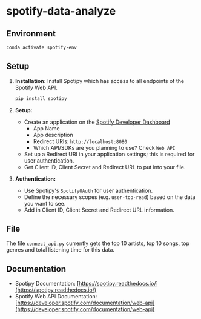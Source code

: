# spotify-data-analyze

## Environment

```bash
conda activate spotify-env
```

## Setup

1. **Installation:** Install Spotipy which has access to all endpoints of the Spotify Web API. 
   ```bash
   pip install spotipy
   ```

3. **Setup:**
   - Create an application on the [Spotify Developer Dashboard](https://developer.spotify.com/dashboard/applications)
      - App Name
      - App description
      - Redirect URIs: `http://localhost:8080`
      - Which API/SDKs are you planning to use? Check `Web API`
   - Set up a Redirect URI in your application settings; this is required for user authentication.
   - Get Client ID, Client Secret and Redirect URL to put into your file.

4. **Authentication:**
   - Use Spotipy's `SpotifyOAuth` for user authentication.
   - Define the necessary scopes (e.g. `user-top-read`) based on the data you want to see.
   - Add in Client ID, Client Secret and Redirect URL information. 

## File

The file [`connect_api.py`](./connect_api.py) currently gets the top 10 artists, top 10 songs, top genres and total listening time for this data.

## Documentation

- Spotipy Documentation: [https://spotipy.readthedocs.io/](https://spotipy.readthedocs.io/)
- Spotify Web API Documentation: [https://developer.spotify.com/documentation/web-api](https://developer.spotify.com/documentation/web-api)
